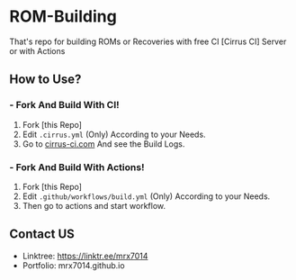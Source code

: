 # ROM-Building
That's repo for building ROMs or Recoveries with free CI [Cirrus CI] Server or with Actions

## How to Use?

### - Fork And Build With CI!
1. Fork [this Repo]
2. Edit ```.cirrus.yml``` (Only) According to your Needs.
3. Go to [cirrus-ci.com](https://cirrus-ci.com) And see the Build Logs. 

### - Fork And Build With Actions!
1. Fork [this Repo]
2. Edit ```.github/workflows/build.yml``` (Only) According to your Needs.
3. Then go to actions and start workflow.

## Contact US 

- Linktree: https://linktr.ee/mrx7014
- Portfolio: mrx7014.github.io
 
